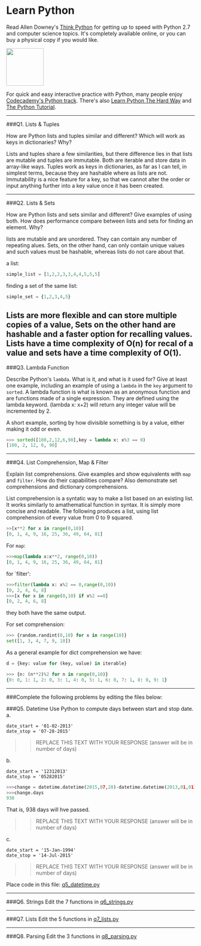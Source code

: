 # Learn Python

Read Allen Downey's [Think Python](http://www.greenteapress.com/thinkpython/) for getting up to speed with Python 2.7 and computer science topics. It's completely available online, or you can buy a physical copy if you would like.

<a href="http://www.greenteapress.com/thinkpython/"><img src="img/think_python.png" style="width: 100px;" target="_blank"></a>

For quick and easy interactive practice with Python, many people enjoy [Codecademy's Python track](http://www.codecademy.com/en/tracks/python). There's also [Learn Python The Hard Way](http://learnpythonthehardway.org/book/) and [The Python Tutorial](https://docs.python.org/2/tutorial/).

---

###Q1. Lists &amp; Tuples

How are Python lists and tuples similar and different? Which will work as keys in dictionaries? Why?

Lists and tuples share a few similarities, but there difference lies in that lists are mutable and tuples are immutable. Both are iterable and store data in array-like ways. Tuples work as keys in dictionaries, as far as I can tell, in simplest terms, because they are hashable where as lists are not. Immutability is a nice feature for a key, so that we cannot alter the order or input anything further into a key value once it has been created.

---

###Q2. Lists &amp; Sets

How are Python lists and sets similar and different? Give examples of using both. How does performance compare between lists and sets for finding an element. Why?

lists are mutable and are unordered. They can contain any number of repeating alues. Sets, on the other hand, can only contain unique values and such values must be hashable, whereas lists do not care about that. 

a list:
```python
simple_list = [1,2,2,3,3,4,4,5,5,5]
```
finding a set of the same list:
```python
simple_set = {1,2,3,4,5}
```
Lists are more flexible and can store multiple copies of a value, Sets on the other hand are hashable and a faster option for recalling values. Lists have a time complexity of O(n) for recal of a value and sets have a time complexity of O(1).
---

###Q3. Lambda Function

Describe Python's `lambda`. What is it, and what is it used for? Give at least one example, including an example of using a `lambda` in the `key` argument to `sorted`.
A lambda function is what is known as an anonymous function and are functions made of a single expression. They are defined using the lambda keyword. (lambda x: x+2) will return any integer value will be incremented by 2. 

A short example, sorting by how divisible something is by a value, either making it odd or even.
```python
>>> sorted([100,2,12,6,90],key = lambda x: x%3 == 0)
[100, 2, 12, 6, 90]
```
---

###Q4. List Comprehension, Map &amp; Filter

Explain list comprehensions. Give examples and show equivalents with `map` and `filter`. How do their capabilities compare? Also demonstrate set comprehensions and dictionary comprehensions.

List comprehension is a syntatic way to make a list based on an existing list. It works similarly to amathematical function in syntax. It is simply more concise and readable.
The following produces a list, using list comprehension of every value from 0 to 9 squared.
```python
>>[x**2 for x in range(0,10)]
[0, 1, 4, 9, 16, 25, 36, 49, 64, 81]
```

For `map`:
```python
>>>map(lambda x:x**2, range(0,10))
[0, 1, 4, 9, 16, 25, 36, 49, 64, 81]
```
for `filter':
```python
>>>filter(lambda x: x%2 == 0,range(0,10))
[0, 2, 4, 6, 8]
>>>[x for x in range(0,10) if x%2 ==0]
[0, 2, 4, 6, 8]
```
they both have the same output.

For set comprehension:
```python
>>> {random.randint(0,10) for x in range(10)}
set([1, 3, 4, 7, 9, 10])

```
As a general example for dict comprehension we have:
```python
d = {key: value for (key, value) in iterable}
```

```python
>>> {n: (n**2)%2 for n in range(0,10)}
{0: 0, 1: 1, 2: 0, 3: 1, 4: 0, 5: 1, 6: 0, 7: 1, 8: 0, 9: 1}
```

---

###Complete the following problems by editing the files below:

###Q5. Datetime
Use Python to compute days between start and stop date.   
a.  

```
date_start = '01-02-2013'    
date_stop = '07-28-2015'
```

>> REPLACE THIS TEXT WITH YOUR RESPONSE (answer will be in number of days)

b.  
```
date_start = '12312013'  
date_stop = '05282015'  
```

```python 
>>>change = datetime.datetime(2015,07,28)-datetime.datetime(2013,01,01)
>>>change.days
938
```
That is, 938 days will hve passed.
>> REPLACE THIS TEXT WITH YOUR RESPONSE (answer will be in number of days)

c.  
```
date_start = '15-Jan-1994'      
date_stop = '14-Jul-2015'  
```

>> REPLACE THIS TEXT WITH YOUR RESPONSE  (answer will be in number of days)

Place code in this file: [q5_datetime.py](python/q5_datetime.py)

---

###Q6. Strings
Edit the 7 functions in [q6_strings.py](python/q6_strings.py)

---

###Q7. Lists
Edit the 5 functions in [q7_lists.py](python/q7_lists.py)

---

###Q8. Parsing
Edit the 3 functions in [q8_parsing.py](python/q8_parsing.py)





